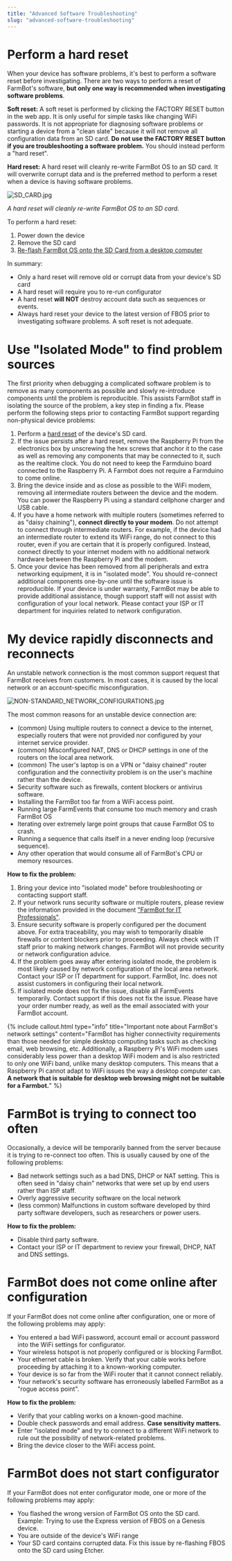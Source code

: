 ```yaml
---
title: "Advanced Software Troubleshooting"
slug: "advanced-software-troubleshooting"
---
```


# Perform a hard reset

When your device has software problems, it's best to perform a software reset before investigating. There are two ways to perform a reset of FarmBot's software, **but only one way is recommended when investigating software problems**.

**Soft reset:** A soft reset is performed by clicking the <span class="fb-button fb-red">FACTORY RESET</span> button in the web app. It is only useful for simple tasks like changing WiFi passwords. It is not appropriate for diagnosing software problems or starting a device from a "clean slate" because it will not remove all configuration data from an SD card. **Do not use the FACTORY RESET button if you are troubleshooting a software problem.** You should instead perform a "hard reset".

**Hard reset:** A hard reset will cleanly re-write FarmBot OS to an SD card. It will overwrite corrupt data and is the preferred method to perform a reset when a device is having software problems.

![SD_CARD.jpg](_images/SD_CARD.jpg)

_A hard reset will cleanly re-write FarmBot OS to an SD card._

To perform a hard reset:

1. Power down the device
2. Remove the SD card
3. [Re-flash FarmBot OS onto the SD Card from a desktop computer](../../FarmBot-OS/farmbot-os.md)

In summary:

 * Only a hard reset will remove old or corrupt data from your device's SD card
 * A hard reset will require you to re-run configurator
 * A hard reset **will NOT** destroy account data such as sequences or events.
 * Always hard reset your device to the latest version of FBOS prior to investigating software problems. A soft reset is not adequate.

#  Use "Isolated Mode" to find problem sources

The first priority when debugging a complicated software problem is to remove as many components as possible and slowly re-introduce components until the problem is reproducible. This assists FarmBot staff in isolating the source of the problem, a key step in finding a fix. Please perform the following steps prior to contacting FarmBot support regarding non-physical device problems:

 1. Perform a [hard reset](#perform-a-hard-reset) of the device's SD card.
 2. If the issue persists after a hard reset, remove the Raspberry Pi from the electronics box by unscrewing the hex screws that anchor it to the case as well as removing any components that may be connected to it, such as the realtime clock. You do not need to keep the Farmduino board connected to the Raspberry Pi. A Farmbot does not require a Farmduino to come online.
 3. Bring the device inside and as close as possible to the WiFi modem, removing all intermediate routers between the device and the modem. You can power the Raspberry Pi using a standard cellphone charger and USB cable.
 4. If you have a home network with multiple routers (sometimes referred to as "daisy chaining"), **connect directly to your modem**. Do not attempt to connect through intermediate routers. For example, if the device had an intermediate router to extend its WiFi range, do not connect to this router, even if you are certain that it is properly configured. Instead, connect directly to your internet modem with no additional network hardware between the Raspberry Pi and the modem.
 5. Once your device has been removed from all peripherals and extra networking equipment, it is in "isolated mode". You should re-connect additional components one-by-one until the software issue is reproducible. If your device is under warranty, FarmBot may be able to provide additional assistance, though support staff will not assist with configuration of your local network. Please contact your ISP or IT department for inquiries related to network configuration.

# My device rapidly disconnects and reconnects

An unstable network connection is the most common support request that FarmBot receives from customers. In most cases, it is caused by the local network or an account-specific misconfiguration.



![NON-STANDARD_NETWORK_CONFIGURATIONS.jpg](_images/NON-STANDARD_NETWORK_CONFIGURATIONS.jpg)

The most common reasons for an unstable device connection are:

 * (common) Using multiple routers to connect a device to the internet, especially routers that were not provided nor configured by your internet service provider.
 * (common) Misconfigured NAT, DNS or DHCP settings in one of the routers on the local area network.
 * (common) The user's laptop is on a VPN or "daisy chained" router configuration and the connectivity problem is on the user's machine rather than the device.
 * Security software such as firewalls, content blockers or antivirus software.
 * Installing the FarmBot too far from a WiFi access point.
 * Running large FarmEvents that consume too much memory and crash FarmBot OS
 * Iterating over extremely large point groups that cause FarmBot OS to crash.
 * Running a sequence that calls itself in a never ending loop (recursive sequence).
 * Any other operation that would consume all of FarmBot's CPU or memory resources.

**How to fix the problem:**

1. Bring your device into "isolated mode" before troubleshooting or contacting support staff.
2. If your network runs security software or multiple routers, please review the information provided in the document ["FarmBot for IT Professionals"](for-it-security-professionals.md).
3. Ensure security software is properly configured per the document above. For extra traceability, you may wish to temporarily disable firewalls or content blockers prior to proceeding. Always check with IT staff prior to making network changes. FarmBot will not provide security or network configuration advice.
4. If the problem goes away after entering isolated mode, the problem is most likely caused by network configuration of the local area network. Contact your ISP or IT department for support. FarmBot, Inc. does not assist customers in configuring their local network.
5. If isolated mode does not fix the issue, disable all FarmEvents temporarily. Contact support if this does not fix the issue. Please have your order number ready, as well as the email associated with your FarmBot account.

{%
include callout.html
type="info"
title="Important note about FarmBot's network settings"
content="FarmBot has higher connectivity requirements than those needed for simple desktop computing tasks such as checking email, web browsing, etc. Additionally, a Raspberry Pi's WiFi modem uses considerably less power than a desktop WiFi modem and is also restricted to only one WiFi band, unlike many desktop computers. This means that a Raspberry Pi cannot adapt to WiFi issues the way a desktop computer can. **A network that is suitable for desktop web browsing might not be suitable for a Farmbot.**"
%}

# FarmBot is trying to connect too often

Occasionally, a device will be temporarily banned from the server because it is trying to re-connect too often. This is usually caused by one of the following problems:

 * Bad network settings such as a bad DNS, DHCP or NAT setting. This is often seed in "daisy chain" networks that were set up by end users rather than ISP staff.
 * Overly aggressive security software on the local network
 * (less common) Malfunctions in custom software developed by third party software developers, such as researchers or power users.

**How to fix the problem:**

 * Disable third party software.
 * Contact your ISP or IT department to review your firewall, DHCP, NAT and DNS settings.

# FarmBot does not come online after configuration

If your FarmBot does not come online after configuration, one or more of the following problems may apply:

 * You entered a bad WiFi password, account email or account password into the WiFi settings for configurator.
 * Your wireless hotspot is not properly configured or is blocking FarmBot.
 * Your ethernet cable is broken. Verify that your cable works before proceeding by attaching it to a known-working computer.
 * Your device is so far from the WiFi router that it cannot connect reliably.
 * Your network's security software has erroneously labelled FarmBot as a "rogue access point".

**How to fix the problem:**

 * Verify that your cabling works on a known-good machine.
 * Double check passwords and email address. **Case sensitivity matters.**
 * Enter "isolated mode" and try to connect to a different WiFi network to rule out the possibility of network-related problems.
 * Bring the device closer to the WiFi access point.

# FarmBot does not start configurator

If your FarmBot does not enter configurator mode, one or more of the following problems may apply:

 * You flashed the wrong version of FarmBot OS onto the SD card. Example: Trying to use the Express version of FBOS on a Genesis device.
 * You are outside of the device's WiFi range
 * Your SD card contains corrupted data. Fix this issue by re-flashing FBOS onto the SD card using Etcher.
